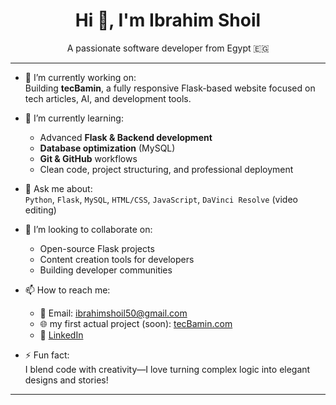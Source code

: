 <h1 align="center">Hi 👋, I'm Ibrahim Shoil</h1>
<p align="center">A passionate software developer from Egypt 🇪🇬</p>

---

- 🔭 I’m currently working on:  
  Building **tecBamin**, a fully responsive Flask-based website focused on tech articles, AI, and development tools.

- 🌱 I’m currently learning:  
  - Advanced **Flask & Backend development**  
  - **Database optimization** (MySQL)  
  - **Git & GitHub** workflows  
  - Clean code, project structuring, and professional deployment

- 💬 Ask me about:  
  `Python`, `Flask`, `MySQL`, `HTML/CSS`, `JavaScript`, `DaVinci Resolve` (video editing)

- 👯 I’m looking to collaborate on:  
  - Open-source Flask projects  
  - Content creation tools for developers  
  - Building developer communities

- 📫 How to reach me:  
  - 📧 Email: ibrahimshoil50@gmail.com  
  - 🌐 my first actual project (soon): [tecBamin.com](https://tecBamin.com)  
  - 💼 [LinkedIn](https://www.linkedin.com/in/ishoil/)

- ⚡ Fun fact:  
  I blend code with creativity—I love turning complex logic into elegant designs and stories!

---

<!---
ibrahim-shoil/ibrahim-shoil is a ✨ special ✨ repository because its `README.md` (this file) appears on your GitHub profile.
--->

